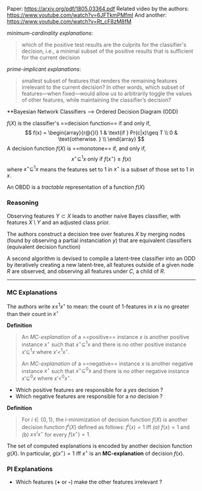 Paper: https://arxiv.org/pdf/1805.03364.pdf
Related video by the authors: https://www.youtube.com/watch?v=6JFTkmPMfmI
And another: https://www.youtube.com/watch?v=Rt_cF8zM8fM


_minimum-cardinality explanations_: 
> which of the positive test results are the culprits for the classifier's decision, i.e., a minimal subset of the positive results that is sufficient for the current decision

_prime-implicant explanations_: 
> smallest subset of features that renders the remaining features irrelevant to the current decision? In other words, which subset of features—when fixed—would allow us to arbitrarily toggle the values of other features, while maintaining the classifier’s decision?


**Bayesian Network Classifiers --> Ordered Decision Diagram (ODD)

$f(X)$ is the classifier's ==decision function== if and only if,
$$
f(x) = \begin{array}{r@{}l}
      1 & \text{if } Pr(c|x)\geq T \\
      0 & \text{otherwise. } \\
\end{array}
$$
A decision function $f(X)$ is ==monotone== if, and only if,
$$
x^\star \subseteq^1 x \text{ only if } f(x^\star) \leq f(x)
$$
where $x^\star \subseteq^1 x$ means the features set to $1$ in $x^\star$ is a subset of those set to $1$ in $x$.

An OBDD is a _tractable_ representation of a function $f(X)$

### Reasoning
Observing features $Y \subset X$ leads to another naive Bayes classifier, with features $X \setminus Y$ and an adjusted class prior.

The authors construct a decision tree over features $X$ by merging nodes (found by observing a partial instanciation $y$) that are equivalent classifiers (equivalent decision function)

A second algorithm is devised to compile a latent-tree classifier into an ODD by iteratively creating a new latent-tree, all features outside of a given node $R$ are observed, and observing all features under $C$, a child of $R$.

---
### MC Explanations

The authors write $x ≤^1 x^\star$ to mean: the count of 1-features in $x$ is no greater than their count in $x^\star$


**Definition**
> An *MC-explanation* of a ==positive== instance $x$ is another positive instance $x^\star$ such that $x^\star \subseteq^1 x$ and there is no other positive instance $x' \subseteq^1 x$ where $x' <^1 x^\star$.
> 
> An *MC-explanation* of a ==negative== instance $x$ is another negative instance $x^\star$ such that $x^\star \subseteq^0 x$ and there is no other negative instance $x' \subseteq^0 x$ where $x' <^0 x^\star$.

* Which positive features are responsible for a _yes_ decision ?
* Which negative features are responsible for a _no_ decision ?

**Definition**
> For $i \in \{0, 1\}$, the $i$-minimization of decision function $f (X)$ is another decision function $f^i(X)$ defined as follows: 
> $f^i(x) = 1$ iff *(a)* $f (x) = 1$ and *(b)* $x \leq^i x^⋆$ for every $f (x^\star) = 1$.

The set of computed explanations is encoded by another decision function $g(X)$. In particular, $g(x^⋆) = 1$ iff $x^⋆$ is an **MC-explanation** of decision $f (x)$.

### PI Explanations
* Which features (**+** or **-**) make the other features irrelevant ?